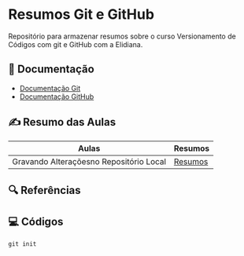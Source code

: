 
# Resumos Git e GitHub

Repositório para armazenar resumos sobre o curso Versionamento de Códigos com git e GitHub com a Elidiana.

## 📘 Documentação
- [Documentação Git](https://git-scm.com/doc)
- [Documentação GitHub](https://docs.github.com/)

## ✍️ Resumo das Aulas

| Aulas | Resumos|
|-------|--------|
| Gravando Alteraçõesno Repositório Local | [Resumos]()|

## 🔍 Referências

## 💻 Códigos

``` git init ```


